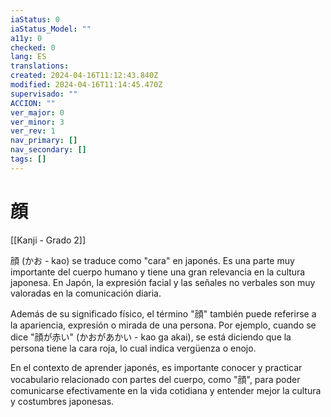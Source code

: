 ```yaml
---
iaStatus: 0
iaStatus_Model: ""
a11y: 0
checked: 0
lang: ES
translations: 
created: 2024-04-16T11:12:43.840Z
modified: 2024-04-16T11:14:45.470Z
supervisado: ""
ACCION: ""
ver_major: 0
ver_minor: 3
ver_rev: 1
nav_primary: []
nav_secondary: []
tags: []
---
```

# 顔

[[Kanji - Grado 2]]

顔 (かお - kao) se traduce como "cara" en japonés. Es una parte muy importante del cuerpo humano y tiene una gran relevancia en la cultura japonesa. En Japón, la expresión facial y las señales no verbales son muy valoradas en la comunicación diaria.

Además de su significado físico, el término "顔" también puede referirse a la apariencia, expresión o mirada de una persona. Por ejemplo, cuando se dice "顔が赤い" (かおがあかい - kao ga akai), se está diciendo que la persona tiene la cara roja, lo cual indica vergüenza o enojo.

En el contexto de aprender japonés, es importante conocer y practicar vocabulario relacionado con partes del cuerpo, como "顔", para poder comunicarse efectivamente en la vida cotidiana y entender mejor la cultura y costumbres japonesas.
